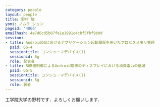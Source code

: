 ```yaml
---
category: people
layout: people
title: 野村 駿
yomi: ノムラ シュン
pageid: '4066'
emailhash: 4e7d6cd5b07fe1e1991c4cbf5fbf9b0d
session:
- title: AndroidOSにおけるアプリケーション起動履歴を用いたプロセスメモリ管理
  psid: 6G-4
  sessiontitle: コンシューマデバイス(1)
  sessionid: 6g
  role: 発表者
- title: RGB値制御によるAndroid端末のディスプレイにおける消費電力の低減
  psid: 6G-5
  sessiontitle: コンシューマデバイス(1)
  sessionid: 6g
  role: 著者
---
```

工学院大学の野村です．よろしくお願いします．